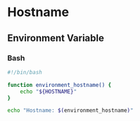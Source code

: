 # Hostname

## Environment Variable

### Bash

```bash
#!/bin/bash

function environment_hostname() {
	echo "${HOSTNAME}"
}

echo "Hostname: $(environment_hostname)"
```